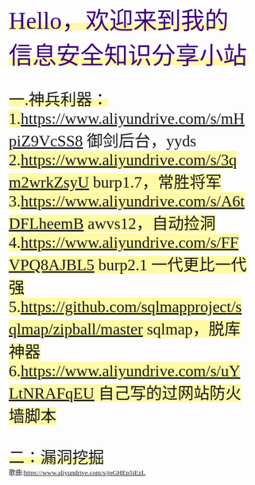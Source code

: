 
<html>
<head>
  <title>Evernote Export</title>
  <basefont face="微软雅黑" size="2" />
  <meta http-equiv="Content-Type" content="text/html;charset=utf-8" />
  <meta name="exporter-version" content="YXBJ Windows/603132 (zh-CN, DDL); Windows/10.0.0 (Win64); EDAMVersion=V2;"/>
  <style>
    body, td {
      font-family: 微软雅黑;
      font-size: 10pt;
    }
  </style>
</head>
<body>
<a name="502"/>

<div>
<span><div><span style="background-color: rgb(255, 250, 165); color: rgb(65, 0, 125);-evernote-highlight:true;"><font style="font-size: 36pt;">Hello，欢迎来到我的信息安全知识分享小站</font></span></div><div><br/></div><div><br/></div><div><span style="background-color: rgb(255, 250, 165);-evernote-highlight:true;"><font style="font-size: 24pt;">一.神兵利器：</font></span></div><div><font style="font-size: 24pt;"><span style="background-color: rgb(255, 250, 165);-evernote-highlight:true;"><font>  1.</font></span><span style="background-color: rgb(255, 250, 165);-evernote-highlight:true;"><a href="https://www.aliyundrive.com/s/mHpiZ9VcSS8">https://www.aliyundrive.com/s/mHpiZ9VcSS8</a>    御剑后台，yyds</span></font></div><div><font style="font-size: 24pt;"><span style="background-color: rgb(255, 250, 165);-evernote-highlight:true;">  2.</span><span style="background-color: rgb(255, 250, 165);-evernote-highlight:true;"><a href="https://www.aliyundrive.com/s/3qm2wrkZsyU">https://www.aliyundrive.com/s/3qm2wrkZsyU</a>    burp1.7，常胜将军</span></font></div><div><font style="font-size: 24pt;"><span style="background-color: rgb(255, 250, 165);-evernote-highlight:true;">  3.</span><span style="background-color: rgb(255, 250, 165);-evernote-highlight:true;"><a href="https://www.aliyundrive.com/s/A6tDFLheemB">https://www.aliyundrive.com/s/A6tDFLheemB</a>    awvs12，自动捡洞</span></font></div><div><font style="font-size: 24pt;"><span style="background-color: rgb(255, 250, 165);-evernote-highlight:true;">  4.</span><span style="background-color: rgb(255, 250, 165);-evernote-highlight:true;"><a href="https://www.aliyundrive.com/s/FFVPQ8AJBL5">https://www.aliyundrive.com/s/FFVPQ8AJBL5</a>     burp2.1   一代更比一代强</span></font></div><div><font style="font-size: 24pt;"><span style="background-color: rgb(255, 250, 165);-evernote-highlight:true;">  5.</span><span style="background-color: rgb(255, 250, 165);-evernote-highlight:true;"><a href="https://github.com/sqlmapproject/sqlmap/zipball/master">https://github.com/sqlmapproject/sqlmap/zipball/master</a>    sqlmap，脱库神器</span></font></div><div><font style="font-size: 24pt;"><span style="background-color: rgb(255, 250, 165);-evernote-highlight:true;">  6.</span><span style="background-color: rgb(255, 250, 165);-evernote-highlight:true;"><a href="https://www.aliyundrive.com/s/uYLtNRAFqEU">https://www.aliyundrive.com/s/uYLtNRAFqEU</a>     自己写的过网站防火墙脚本</span></font></div><div><span style="background-color: rgb(255, 250, 165);-evernote-highlight:true;"><font style="font-size: 24pt;"><br/></font></span></div><div><span style="background-color: rgb(255, 250, 165);-evernote-highlight:true;"><font style="font-size: 24pt;">二：漏洞挖掘</font></span></div><div><span style="background-color: rgb(255, 250, 165);-evernote-highlight:true;"><font style="font-size: 24pt;">  </font></span></div></span>
</div></body></html

  
  歌曲:https://www.aliyundrive.com/s/jnGHEp5iEzL
  
  
